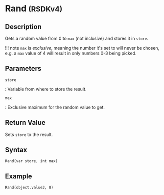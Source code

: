 # Rand <small>(RSDKv4)</small>

## Description
Gets a random value from 0 to `max` (not inclusive) and stores it in `store`.

!!! note
    `max` is *exclusive*, meaning the number it's set to will never be chosen, e.g. a `max` value of 4 will result in only numbers 0-3 being picked.

## Parameters
`store`

:   Variable from where to store the result.

`max`

:   Exclusive maximum for the random value to get.

## Return Value
Sets `store` to the result.

## Syntax
```
Rand(var store, int max)
```

## Example
```
Rand(object.value3, 8)
```